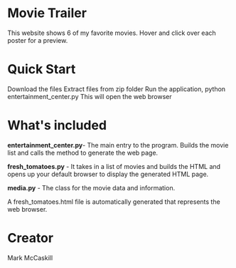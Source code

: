 # Movie Trailer 
This website shows 6 of my favorite movies. Hover and click over each poster for a preview.

# Quick Start
Download the files
Extract files from zip folder
Run the application, python entertainment_center.py
This will open the web browser

# What's included

**entertainment_center.py**- The main entry to the program. Builds the movie list and calls the method to generate the web page.

**fresh_tomatoes.py** - It takes in a list of movies and builds the HTML and opens up your default browser to display the generated HTML page.

**media.py** - The class for the movie data and information.

A fresh_tomatoes.html file is automatically generated that represents the web browser.

# Creator
Mark McCaskill
